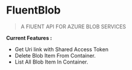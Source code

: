 # FluentBlob
> A FlUENT API FOR AZURE BLOB SERVICES

**Current Features :**
* Get Uri link with Shared Access Token
* Delete Blob Item From Container.
* List All Blob Item In Container.
                    
